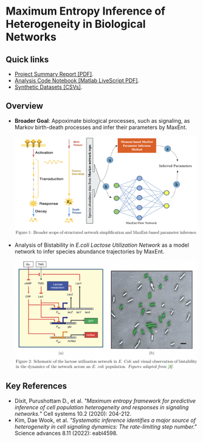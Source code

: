 # Maximum Entropy Inference of Heterogeneity in Biological Networks

## Quick links

- [Project Summary Report [PDF]](./docs/project-report.pdf).
- [Analysis Code Notebook [Matlab LiveScript PDF]](./docs/code-notebook.pdf).
- [Synthetic Datasets [CSVs]](./data).

## Overview

- **Broader Goal**: Appoximate biological processes, such as signaling, as Markov birth-death processes and infer their parameters by MaxEnt.

   <img src="./docs/assets/broad-goal.png" width=700 />


- Analysis of Bistability in _E.coli Lactose Utilization Network_ as a model network to infer species abundance trajectories by MaxEnt.

  <img src="./docs/assets/ecoli-bistability.png" width=700 />


## Key References

- Dixit, Purushottam D., et al. _"Maximum entropy framework for predictive inference of cell population heterogeneity and responses in signaling networks._" Cell systems 10.2 (2020): 204-212.
- Kim, Dae Wook, et al. _"Systematic inference identifies a major source of heterogeneity in cell signaling dynamics: The rate-limiting step number."_ Science advances 8.11 (2022): eabl4598.
